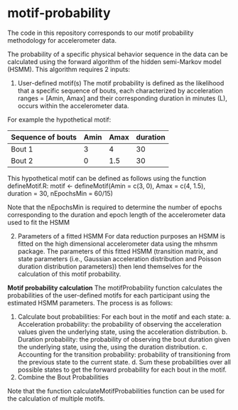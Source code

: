# motif-probability
The code in this repository corresponds to our motif probability methodology for accelerometer data.

The probability of a specific physical behavior sequence in the data can be calculated using the forward algorithm of the hidden semi-Markov model (HSMM). This algorithm requires 2 inputs:

1. User-defined motif(s)
The motif probability is defined as the likelihood that a specific sequence of bouts, each characterized by acceleration ranges = [Amin, Amax] and their corresponding duration in minutes (L), occurs within the accelerometer data. 

For example the hypothetical motif:

| Sequence of bouts | Amin | Amax | duration |
|----------|----------|----------|----------|
| Bout 1    | 3   | 4  | 30   |
| Bout 2    | 0   | 1.5   | 30 |

This hypothetical motif can be defined as follows using the function defineMotif.R:
motif <- defineMotif(Amin = c(3, 0), Amax = c(4, 1.5), duration = 30, nEpochsMin = 60/15)

Note that the nEpochsMin is required to determine the number of epochs corresponding to the duration and epoch length of the accelerometer data used to fit the HSMM

2. Parameters of a fitted HSMM
For data reduction purposes an HSMM is fitted on the high dimensional accelerometer data using the mhsmm package.
The parameters of this fitted HSMM (transition matrix, and state parameters (i.e., Gaussian acceleration distribution and Poisson duration distribution parameters)) then lend themselves for the calculation of this motif probability.

**Motif probability calculation**
The motifProbability function calculates the probabilities of the user-defined motifs for each participant using the estimated HSMM parameters. The process is as follows:

1. Calculate bout probabilities:
For each bout in the motif and each state: 
  a. Acceleration probability: the probability of observing the acceleration values given the underlying state, using the acceleration distribution. 
  b. Duration probability: the probability of observing the bout duration given the underlying state, using the, using the duration distribution. 
  c. Accounting for the transition probability: probability of transitioning from the previous state to the current state. 
  d. Sum these probabilities over all possible states to get the forward probability for each bout in the motif.
2. Combine the Bout Probabilities

Note that the function calculateMotifProbabilities function can be used for the calculation of multiple motifs.
